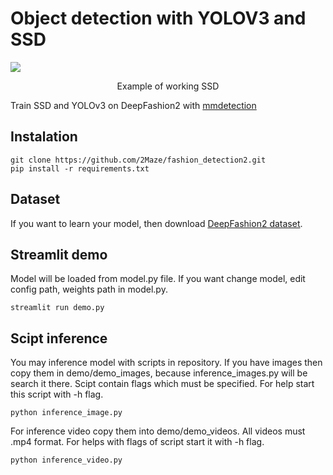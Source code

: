 # Object detection with YOLOV3 and SSD
![](doc/ssd_inference.gif)
<p align="center">Example of working SSD</p>

Train SSD and YOLOv3 on DeepFashion2 with [mmdetection](https://github.com/open-mmlab/mmdetection)

## Instalation

```Shell
git clone https://github.com/2Maze/fashion_detection2.git
pip install -r requirements.txt
```

## Dataset
If you want to learn your model, then download [DeepFashion2 dataset](https://github.com/switchablenorms/DeepFashion2).


## Streamlit demo
Model will be loaded from model.py file. If you want change model, edit config path, weights path in model.py.
```Shell
streamlit run demo.py
```
## Scipt inference
You may inference model with scripts in repository. If you have images then copy them in demo/demo_images, because  inference_images.py will be search it there. Scipt contain flags which must be specified. For help start this script with -h flag.
```Shell
python inference_image.py
```
For inference video copy them into demo/demo_videos. All videos must .mp4 format. For helps with flags of script start it with -h flag.
```Shell
python inference_video.py
```